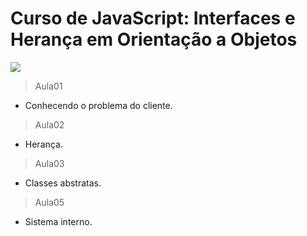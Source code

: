 # Curso de JavaScript: Interfaces e Herança em Orientação a Objetos
![](https://www.alura.com.br/assets/api/share/curso-javascript-polimorfismo.png)

> Aula01
- Conhecendo o problema do cliente.

> Aula02
- Herança.

> Aula03
- Classes abstratas.

> Aula05
- Sistema interno.